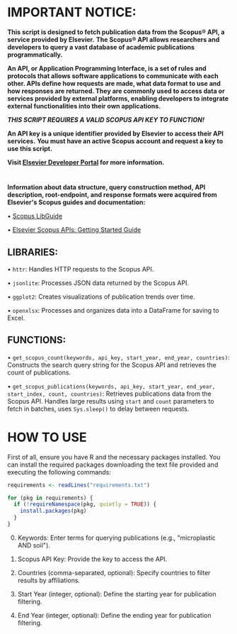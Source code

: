 # **IMPORTANT NOTICE:**

**This script is designed to fetch publication data from the Scopus® API, a service provided by Elsevier.**
**The Scopus® API allows researchers and developers to query a vast database of academic publications programmatically.**

**An API, or Application Programming Interface, is a set of rules and protocols that allows software applications to communicate with each other. APIs define how requests are made, what data format to use and how responses are returned. They are commonly used to access data or services provided by external platforms, enabling developers to integrate external functionalities into their own applications.**

***THIS SCRIPT REQUIRES A VALID SCOPUS API KEY TO FUNCTION!***

**An API key is a unique identifier provided by Elsevier to access their API services.**
**You must have an active Scopus account and request a key to use this script.**

**Visit [Elsevier Developer Portal](https://dev.elsevier.com/sc_apis.html) for more information.**

#

**Information about data structure, query construction method, API description, root-endpoint, and response formats were acquired from Elsevier's Scopus guides and documentation:**

• [Scopus LibGuide](https://elsevier.libguides.com/Scopus/topical-search)

• [Elsevier Scopus APIs: Getting Started Guide](https://dev.elsevier.com/guides/Scopus%20API%20Guide_V1_20230907.pdf)

## LIBRARIES:
• `httr`: Handles HTTP requests to the Scopus API.

• `jsonlite`: Processes JSON data returned by the Scopus API.

• `ggplot2`: Creates visualizations of publication trends over time.

• `openxlsx`: Processes and organizes data into a DataFrame for saving to Excel.

## FUNCTIONS:
• `get_scopus_count(keywords, api_key, start_year, end_year, countries)`: Constructs the search query string for the Scopus API and retrieves the count of publications.

• `get_scopus_publications(keywords, api_key, start_year, end_year, start_index, count, countries)`: Retrieves publications data from the Scopus API. Handles large results using `start` and `count` parameters to fetch in batches, uses `Sys.sleep()` to delay between requests.


# **HOW TO USE**

First of all, ensure you have R and the necessary packages installed. You can install the required packages downloading the text file provided and executing the following commands:

```r
requirements <- readLines("requirements.txt")

for (pkg in requirements) {
  if (!requireNamespace(pkg, quietly = TRUE)) {
    install.packages(pkg)
  }
}
```

0. Keywords: Enter terms for querying publications (e.g., "microplastic AND soil").

1. Scopus API Key: Provide the key to access the API.

2. Countries (comma-separated, optional): Specify countries to filter results by affiliations.

3. Start Year (integer, optional): Define the starting year for publication filtering.

4. End Year (integer, optional): Define the ending year for publication filtering.
